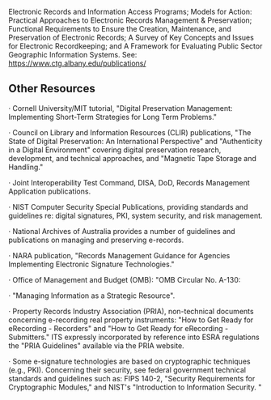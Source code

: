Electronic Records and Information Access Programs; Models for Action: Practical Approaches to Electronic Records Management & Preservation; Functional Requirements to Ensure the Creation, Maintenance, and Preservation of Electronic Records; A Survey of Key Concepts and Issues for Electronic Recordkeeping; and A Framework for Evaluating Public Sector Geographic Information Systems. See: https://www.ctg.albany.edu/publications/

## **Other Resources**

· Cornell University/MIT tutorial, "Digital Preservation Management: Implementing Short-Term Strategies for Long Term Problems."

· Council on Library and Information Resources (CLIR) publications, "The State of Digital Preservation: An International Perspective" and "Authenticity in a Digital Environment" covering digital preservation research, development, and technical approaches, and "Magnetic Tape Storage and Handling."

· Joint Interoperability Test Command, DISA, DoD, Records Management Application publications.

· NIST Computer Security Special Publications, providing standards and guidelines re: digital signatures, PKI, system security, and risk management.

· National Archives of Australia provides a number of guidelines and publications on managing and preserving e-records.

· NARA publication, "Records Management Guidance for Agencies Implementing Electronic Signature Technologies."

· Office of Management and Budget (OMB): "OMB Circular No. A-130:

· "Managing Information as a Strategic Resource".

· Property Records Industry Association (PRIA), non-technical documents concerning e-recording real property instruments: "How to Get Ready for eRecording - Recorders" and "How to Get Ready for eRecording - Submitters." ITS expressly incorporated by reference into ESRA regulations the "PRIA Guidelines" available via the PRIA website.

· Some e-signature technologies are based on cryptographic techniques (e.g., PKI). Concerning their security, see federal government technical standards and guidelines such as: FIPS 140-2, "Security Requirements for Cryptographic Modules," and NIST's "Introduction to Information Security. "